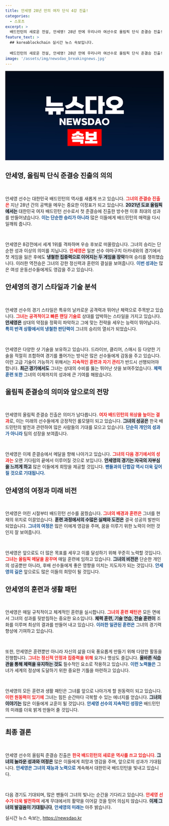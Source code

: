 ```yaml
---
title: 안세영 28년 만의 여자 단식 4강 진출!
categories:
  - 스포츠
excerpt: >
  배드민턴의 새로운 전설, 안세영! 28년 만에 우리나라 여선수로 올림픽 단식 준결승 진출! 일본의 강적을 꺾고 역전승을 거둔 그녀의 이야기를 확인하세요!
feature_text: >
  ## koreablockchain 실시간 뉴스 속보입니다.

  배드민턴의 새로운 전설, 안세영! 28년 만에 우리나라 여선수로 올림픽 단식 준결승 진출! 일본의 강적을 꺾고 역전승을 거둔 그녀의 이야기를 확인하세요!
image: '/assets/img/newsdao_breakingnews.jpg'
---
```


<p><img src="/assets/img/newsdao_breakingnews.jpg" alt="koreablockchain 속보" /></p>

<h2 data-ke-size="size26">안세영, 올림픽 단식 준결승 진출의 의의</h2>

<p data-ke-size="size16">&nbsp;</p>  

<p>안세영 선수는 대한민국 배드민턴의 역사를 새롭게 쓰고 있습니다. <b><span style="color: #ee2323;">그녀의 준결승 진출은</span></b> 지난 28년 간의 공백을 메우는 중요한 이정표가 되고 있습니다. <b><span style="background-color: #21538527;">2021년 도쿄 올림픽에서는</span></b> 대한민국 여자 배드민턴 선수로서 첫 준결승에 진출한 방수현 이후 최대의 성과를 만들어냈습니다. <b><span style="color: #1a5490;">이는 단순한 승리가 아니라</span></b> 많은 이들에게 배드민턴의 매력을 다시 일깨워 줍니다. </p>

<p data-ke-size="size16">&nbsp;</p>  

<p>안세영은 8강전에서 세계 1위를 격파하며 우승 후보로 떠올랐습니다. 그녀의 승리는 단순한 성과 이상의 의미를 지닙니다. <b><span style="color: #ee2323;">안세영은</span></b> 일본 선수 야마구치 아카네와의 경기에서 첫 게임을 잃은 후에도 <b><span style="background-color: #21538527;">냉철한 집중력으로 이어지는 두 게임을 장악</span></b>하여 승리를 쟁취했습니다. 이러한 역전승은 그녀의 강한 정신력과 훈련의 결실을 보여줍니다. <b><span style="color: #1a5490;">이번 성과는</span></b> 많은 여성 운동선수들에게도 영감을 주고 있습니다.</p>

<h2 data-ke-size="size26">안세영의 경기 스타일과 기술 분석</h2>

<p data-ke-size="size16">&nbsp;</p>  

<p>안세영 선수의 경기 스타일은 특유의 날카로운 공격력과 뛰어난 체력으로 주목받고 있습니다. <b><span style="color: #ee2323;">그녀는 공격적이고 빠른 랜딩 기술로</span></b> 상대를 압박하는 스타일을 가지고 있습니다. <b><span style="background-color: #21538527;">안세영은</span></b> 상대의 약점을 정확히 파악하고 그에 맞는 전략을 세우는 능력이 뛰어납니다. <b><span style="color: #1a5490;">특히 반격 상황에서의 냉철한 판단력이</span></b> 그녀의 승리의 열쇠가 되었습니다.</p>

<p data-ke-size="size16">&nbsp;</p>  

<p>안세영은 다양한 샷 기술을 보유하고 있습니다. 드라이브, 클리어, 스매시 등 다양한 기술을 적절히 조합하여 경기를 풀어가는 방식은 많은 선수들에게 감동을 주고 있습니다. 이런 고급 기술이 가능하기 위해서는 <b><span style="color: #ee2323;">지속적인 훈련과 자기 관리</span></b>가 반드시 선행되어야 합니다. <b><span style="background-color: #21538527;">최근 경기에서도</span></b> 그녀는 상대의 수비를 뚫는 뛰어난 샷을 보여주었습니다. <b><span style="color: #1a5490;">체력 훈련 또한</span></b> 그녀의 이제까지의 성과에 큰 기여를 해왔습니다.</p>

<h2 data-ke-size="size26">올림픽 준결승의 의미와 앞으로의 전망</h2>

<p data-ke-size="size16">&nbsp;</p>  

<p>안세영의 올림픽 준결승 진출은 의미가 남다릅니다. <b><span style="color: #ee2323;">여자 배드민턴의 위상을 높이는 결과</span></b>로, 이는 미래의 선수들에게 긍정적인 롤모델이 되고 있습니다. <b><span style="background-color: #21538527;">그녀의 성공은</span></b> 한국 배드민턴의 발전과 관련하여 많은 사람들의 기대를 모으고 있습니다. <b><span style="color: #1a5490;">단순히 개인의 성과가 아니라</span></b> 팀의 성장을 보여줍니다.</p>

<p data-ke-size="size16">&nbsp;</p>  

<p>안세영은 이제 준결승에서 메달을 향해 나아가고 있습니다. <b><span style="color: #ee2323;">그녀의 다음 경기에서의 성과는</span></b> 오랜 기다림의 끝에서 이루어질 것으로 보입니다. <b><span style="background-color: #21538527;">안세영의 경기는 자국의 자부심을 느끼게 하고</span></b> 많은 이들에게 희망을 제공할 것입니다. <b><span style="color: #1a5490;">팬들과의 단합감 역시 더욱 깊어질 것으로 기대됩니다.</span></b></p>

<h2 data-ke-size="size26">안세영의 여정과 미래 비전</h2>

<p data-ke-size="size16">&nbsp;</p>  

<p>안세영은 어린 시절부터 배드민턴 선수를 꿈꿨습니다. <b><span style="color: #ee2323;">그녀의 배경과 훈련은</span></b> 그녀를 현재의 위치로 이끌었습니다. <b><span style="background-color: #21538527;">훈련 과정에서의 수많은 실패와 도전은</span></b> 결국 성공의 발판이 되었습니다. <b><span style="color: #1a5490;">그녀의 여정은</span></b> 많은 이에게 영감을 주며, 꿈을 이루기 위한 노력이 어떤 것인지 잘 보여줍니다. </p>

<p data-ke-size="size16">&nbsp;</p>  

<p>안세영은 앞으로도 더 많은 목표를 세우고 이를 달성하기 위해 꾸준히 노력할 것입니다. <b><span style="color: #ee2323;">그녀는 올림픽 메달을 꿈꾸며</span></b> 매일 훈련에 임하고 있습니다. <b><span style="background-color: #21538527;">그녀의 비전은</span></b> 단순한 개인의 성공뿐만 아니라, 후배 선수들에게 좋은 영향을 미치는 지도자가 되는 것입니다. <b><span style="color: #1a5490;">안세영의 길은</span></b> 앞으로도 많은 이들의 희망이 될 것입니다.</p>

<h2 data-ke-size="size26">안세영의 훈련과 생활 패턴</h2>

<p data-ke-size="size16">&nbsp;</p>  

<p>안세영은 매일 규칙적이고 체계적인 훈련을 실시합니다. <b><span style="color: #ee2323;">그녀의 훈련 패턴은</span></b> 모든 면에서 그녀의 성과를 뒷받침하는 중요한 요소입니다. <b><span style="background-color: #21538527;">체력 훈련, 기술 연습, 전술 훈련이</span></b> 조화를 이루며 최상의 결과를 만들어 내고 있습니다. <b><span style="color: #1a5490;">이러한 일관된 훈련은</span></b> 그녀의 경기력 향상에 기여하고 있습니다.</p>

<p data-ke-size="size16">&nbsp;</p>  

<p>또한, 안세영은 훈련뿐만 아니라 자신의 삶을 더욱 풍요롭게 만들기 위해 다양한 활동을 진행합니다. <b><span style="color: #ee2323;">그녀는 정신적 안정과 집중력을 위해</span></b> 요가나 명상도 즐깁니다. <b><span style="background-color: #21538527;">올바른 식습관을 통해 체력을 유지하는 것도</span></b> 필수적인 요소로 작용하고 있습니다. <b><span style="color: #1a5490;">이런 노력들은</span></b> 그녀가 세계의 정상에 도달하기 위한 중요한 기틀을 마련하고 있습니다.</p>

<p data-ke-size="size16">&nbsp;</p>  

<p>안세영의 모든 훈련과 생활 패턴은 그녀를 앞으로 나아가게 할 원동력이 되고 있습니다. <b><span style="color: #ee2323;">이런 원동력이 있기에</span></b> 그녀는 힘든 순간마다 극복할 수 있는 에너지를 얻습니다. <b><span style="background-color: #21538527;">그녀의 이야기는</span></b> 많은 이들에게 교훈이 될 것입니다. <b><span style="color: #1a5490;">안세영 선수의 지속적인 성장은</span></b> 배드민턴의 미래를 더욱 밝게 만들어 줄 것입니다.</p>

<hr style="height: 1px; border-top: 1px solid #ccc;"/>

<h2 data-ke-size="size26">최종 결론 </h2>

<p data-ke-size="size16">&nbsp;</p>  

<p>안세영 선수의 올림픽 준결승 진출은 <b><span style="color: #ee2323;">한국 배드민턴의 새로운 역사를 쓰고 있습니다</span></b>. <b><span style="background-color: #21538527;">그녀의 놀라운 성과와 여정은</span></b> 많은 이들에게 희망과 영감을 주며, 앞으로의 성과가 기대됩니다. <b><span style="color: #1a5490;">안세영은 그녀의 재능과 노력으로</span></b> 계속해서 대한민국 배드민턴을 빛내고 있습니다. </p>

<p data-ke-size="size16">&nbsp;</p>  

<p>다음 경기도 기대되며, 많은 팬들이 그녀의 빛나는 순간을 기다리고 있습니다. <b><span style="color: #ee2323;">안세영 선수가 더욱 발전하여</span></b> 세계 무대에서의 활약을 이어갈 것을 믿어 의심치 않습니다. <b><span style="background-color: #21538527;">이제 그녀의 발걸음이 기대됩니다</span></b>, <b><span style="color: #1a5490;">안세영의 미래는</span></b> 아주 밝습니다.</p>
실시간 뉴스 속보는, <a href="https://newsdao.kr" rel="dofollow">https://newsdao.kr</a>


